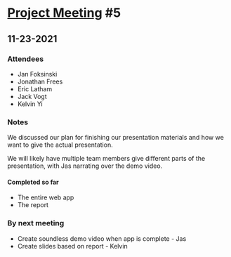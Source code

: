 # [Project Meeting](https://uab.instructure.com/groups/317985/pages/project-meeting-info) #5

## 11-23-2021

### Attendees

- Jan Foksinski
- Jonathan Frees
- Eric Latham
- Jack Vogt
- Kelvin Yi

### Notes

We discussed our plan for finishing our presentation materials and how we want to give the actual presentation.

We will likely have multiple team members give different parts of the presentation, with Jas narrating over the demo video.

#### Completed so far

- The entire web app
- The report

### By next meeting

- Create soundless demo video when app is complete - Jas
- Create slides based on report - Kelvin
